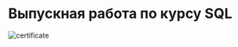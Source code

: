 # Выпускная работа по курсу SQL
![certificate](https://user-images.githubusercontent.com/99894266/194741917-2b1759fc-01f5-497b-8b64-b9d2d0e2fab6.jpg)


